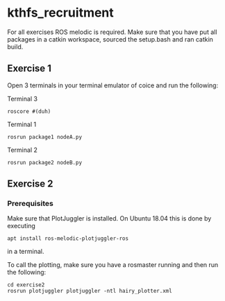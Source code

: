 # kthfs_recruitment

For all exercises ROS melodic is required. Make sure that you have put all packages in a catkin workspace, sourced the setup.bash and ran catkin build.
## Exercise 1

Open 3 terminals in your terminal emulator of coice and run the following:

Terminal 3
```
roscore #(duh)
```

Terminal 1
```
rosrun package1 nodeA.py
```

Terminal 2
```
rosrun package2 nodeB.py
```

## Exercise 2

### Prerequisites
Make sure that PlotJuggler is installed. On Ubuntu 18.04 this is done by executing
```
apt install ros-melodic-plotjuggler-ros
```
in a terminal.

To call the plotting, make sure you have a rosmaster running and then run the following:
```
cd exercise2
rosrun plotjuggler plotjuggler -ntl hairy_plotter.xml
```